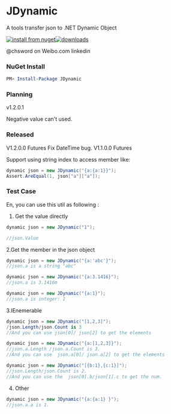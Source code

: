 # JDynamic 
A tools transfer json to .NET Dynamic Object

[![install from nuget](http://img.shields.io/nuget/v/jDynamic.svg?style=flat-square)](https://www.nuget.org/packages/jDynamic)[![downloads](http://img.shields.io/nuget/dt/jDynamic.svg?style=flat-square)](https://www.nuget.org/packages/jDynamic)


@chsword on Weibo.com
linkedin

### NuGet Install
``` powershell
PM> Install-Package JDynamic
```

### Planning
v1.2.0.1

Negative value can't used.

### Released
V1.2.0.0 Futures
Fix DateTime bug.
V1.1.0.0 Futures

Support using string index to access member like:
``` csharp
dynamic json = new JDynamic("{a:{a:1}}");
Assert.AreEqual(1, json["a"]["a"]);
```
### Test Case

En, you can use this util as following :

1. Get the value directly
``` csharp
dynamic json = new JDynamic("1");

//json.Value
```
2.Get the member in the json object
``` csharp
dynamic json = new JDynamic("{a:'abc'}");
//json.a is a string "abc"

dynamic json = new JDynamic("{a:3.1416}");
//json.a is 3.1416m

dynamic json = new JDynamic("{a:1}");
//json.a is integer: 1
```
3.IEnemerable
``` csharp
dynamic json = new JDynamic("[1,2,3]");
/json.Length/json.Count is 3
//And you can use json[0]/ json[2] to get the elements

dynamic json = new JDynamic("{a:[1,2,3]}");
//json.a.Length /json.a.Count is 3.
//And you can use  json.a[0]/ json.a[2] to get the elements

dynamic json = new JDynamic("[{b:1},{c:1}]");
//json.Length/json.Count is 2.
//And you can use the  json[0].b/json[1].c to get the num.
```
4. Other
``` csharp
dynamic json = new JDynamic("{a:{a:1} }");
//json.a.a is 1.
```

